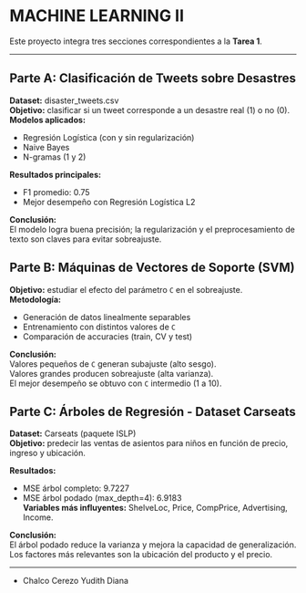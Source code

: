 # MACHINE LEARNING II

Este proyecto integra tres secciones correspondientes a la **Tarea 1**.

---

## Parte A: Clasificación de Tweets sobre Desastres
**Dataset:** disaster_tweets.csv  
**Objetivo:** clasificar si un tweet corresponde a un desastre real (1) o no (0).  
**Modelos aplicados:**
- Regresión Logística (con y sin regularización)
- Naive Bayes
- N-gramas (1 y 2)

**Resultados principales:**
- F1 promedio: 0.75  
- Mejor desempeño con Regresión Logística L2

**Conclusión:**  
El modelo logra buena precisión; la regularización y el preprocesamiento de texto son claves para evitar sobreajuste.


## Parte B: Máquinas de Vectores de Soporte (SVM)
**Objetivo:** estudiar el efecto del parámetro `C` en el sobreajuste.  
**Metodología:**
- Generación de datos linealmente separables  
- Entrenamiento con distintos valores de `C`  
- Comparación de accuracies (train, CV y test)

**Conclusión:**  
Valores pequeños de `C` generan subajuste (alto sesgo).  
Valores grandes producen sobreajuste (alta varianza).  
El mejor desempeño se obtuvo con `C` intermedio (1 a 10).


## Parte C: Árboles de Regresión - Dataset Carseats
**Dataset:** Carseats (paquete ISLP)  
**Objetivo:** predecir las ventas de asientos para niños en función de precio, ingreso y ubicación.  

**Resultados:**
- MSE árbol completo: 9.7227  
- MSE árbol podado (max_depth=4): 6.9183  
**Variables más influyentes:** ShelveLoc, Price, CompPrice, Advertising, Income.  

**Conclusión:**  
El árbol podado reduce la varianza y mejora la capacidad de generalización.  
Los factores más relevantes son la ubicación del producto y el precio.

---
- Chalco Cerezo Yudith Diana  
